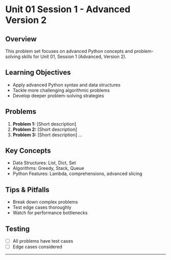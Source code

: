 # Unit 01 Session 1 - Advanced Version 2

## Overview
This problem set focuses on advanced Python concepts and problem-solving skills for Unit 01, Session 1 (Advanced, Version 2).

## Learning Objectives
- Apply advanced Python syntax and data structures
- Tackle more challenging algorithmic problems
- Develop deeper problem-solving strategies

## Problems
1. **Problem 1:** [Short description]
2. **Problem 2:** [Short description]
3. **Problem 3:** [Short description]
...

## Key Concepts
- Data Structures: List, Dict, Set
- Algorithms: Greedy, Stack, Queue
- Python Features: Lambda, comprehensions, advanced slicing

## Tips & Pitfalls
- Break down complex problems
- Test edge cases thoroughly
- Watch for performance bottlenecks

## Testing
- [ ] All problems have test cases
- [ ] Edge cases considered

---
